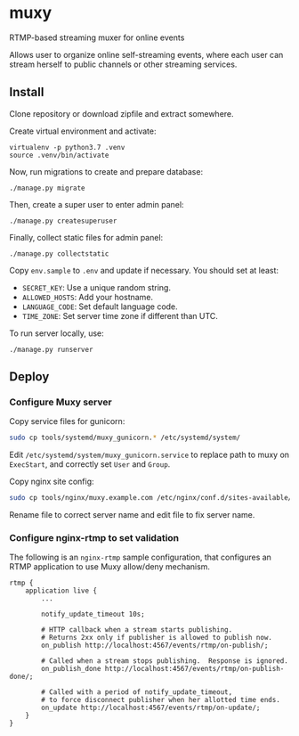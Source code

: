 # muxy

RTMP-based streaming muxer for online events

Allows user to organize online self-streaming events, where each user can
stream herself to public channels or other streaming services.

## Install

Clone repository or download zipfile and extract somewhere.

Create virtual environment and activate:

```
virtualenv -p python3.7 .venv
source .venv/bin/activate
```

Now, run migrations to create and prepare database:

```
./manage.py migrate
```

Then, create a super user to enter admin panel:

```
./manage.py createsuperuser
```

Finally, collect static files for admin panel:

```
./manage.py collectstatic
```

Copy `env.sample` to `.env` and update if necessary. You should set at least:

- `SECRET_KEY`: Use a unique random string.
- `ALLOWED_HOSTS`: Add your hostname.
- `LANGUAGE_CODE`: Set default language code.
- `TIME_ZONE`: Set server time zone if different than UTC.

To run server locally, use:

```
./manage.py runserver
```


## Deploy

### Configure Muxy server

Copy service files for gunicorn:

```bash
sudo cp tools/systemd/muxy_gunicorn.* /etc/systemd/system/
```

Edit `/etc/systemd/system/muxy_gunicorn.service` to replace path to muxy on
`ExecStart`, and correctly set `User` and `Group`.

Copy nginx site config:

```bash
sudo cp tools/nginx/muxy.example.com /etc/nginx/conf.d/sites-available/
```

Rename file to correct server name and edit file to fix server name.

### Configure nginx-rtmp to set validation

The following is an `nginx-rtmp` sample configuration, that configures an RTMP
application to use Muxy allow/deny mechanism.

```
rtmp {
    application live {
        ...

        notify_update_timeout 10s;

        # HTTP callback when a stream starts publishing.
        # Returns 2xx only if publisher is allowed to publish now.
        on_publish http://localhost:4567/events/rtmp/on-publish/;

        # Called when a stream stops publishing.  Response is ignored.
        on_publish_done http://localhost:4567/events/rtmp/on-publish-done/;

        # Called with a period of notify_update_timeout,
        # to force disconnect publisher when her allotted time ends.
        on_update http://localhost:4567/events/rtmp/on-update/;
    }
}
```
